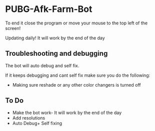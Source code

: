 # PUBG-Afk-Farm-Bot
To end it close the program or move your mouse to the top left of the screen!

Updating daily! It will work by the end of the day
## Troubleshooting and debugging 

The bot will auto debug and self fix.

If it keeps debugging and cant self fix make sure you do the following:

* Making sure reshade or any other color changers is turned off

## To Do
* Make the bot work- It will work by the end of the day
* Add resolutions
* Auto Debug+ Self fixing
